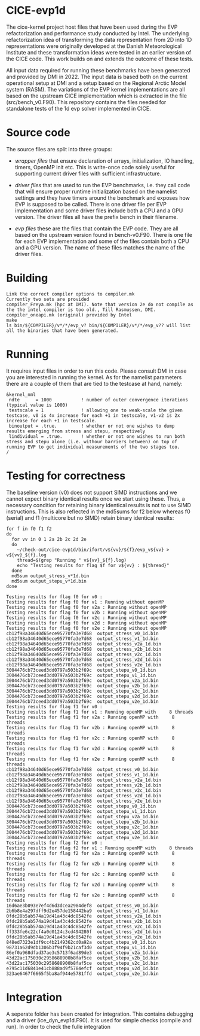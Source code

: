 # CICE-evp1d

The cice-kernel project host files that have been used during the EVP refactorization and performance study conducted by Intel. The underlying refactorization idea of transforming the data representation from 2D into 1D representations were originally developed at the Danish Meteorological Institute and these transformation ideas were tested in an earlier version of the CICE code. This work builds on and extends the outcome of these tests. 

All input data required for running these benchmarks have been generated and provided by DMI in 2022. The input data is based both on the current operational setup at DMI and a setup based on the Regional Arctic Model system (RASM). The variations of the EVP kernel implementations are all based on the upstream CICE implementation which is extracted in the file (src/bench\_v0.F90).
This repository contains the files needed for standalone tests of the 1d evp solver implemented in CICE.

# Source code

The source files are split into three groups:

- *wrapper files* that ensure declaration of arrays, initialization, IO handling, timers, OpenMP init etc. This is write-once code solely useful for supporting current driver files with sufficient infrastructure.

- *driver files* that are used to run the EVP benchmarks, i.e. they call code that will ensure proper runtime initialization based on the namelist settings and they have timers around the benchmark and exposes how EVP is supposed to be called. There is one driver file per EVP implementation and some driver files include both a CPU and a GPU version. The driver files all have the prefix bench in their filename.

- *evp files* these are the files that contain the EVP code. They are all based on the upstream version found in bench-v0.F90. There is one file for each EVP implementation and some of the files contain both a CPU and a GPU version. The name of these files matches the name of the driver files.

# Building

```
Link the correct compiler options to compiler.mk
Currently two sets are provided
compiler_Freya.mk (hpc at DMI). Note that version 2e do not compile as the the intel compiler is too old., Till Rasmussen, DMI.
compiler_oneapi.mk (original) provided by Intel
make
ls bin/${COMPILER}/v*/*/evp_v? bin/${COMPILER}/v*/*/evp_v?? will list all the binaries that have been generated.
```

# Running

It requires input files in order to run this code. Please consult DMI in case you are interested in running the kernel.
As for the namelist parameters there are a couple of them that are tied to the testcase at hand, namely:

```
&kernel_nml
 ndte      = 1000           ! number of outer convergence iterations (typical value is 1000)
 testscale = 1              ! allowing one to weak-scale the given testcase, v0 is 4x increase for each +1 in testscale, v1-v2 is 2x increase for each +1 in testscale.
 binoutput = .true.         ! whether or not one wishes to dump results emerging from stress and stepu, respectively
 lindividual = .true.       ! whether or not one wishes to run both stress and stepu alone (i.e. withour barriers between) on top of running EVP to get individual measurements of the two stages too.
/

```

# Testing for correctness

The baseline version (v0) does not support SIMD instructions and we cannot expect binary identical results once we start using these. Thus, a necessary condition for retaining binary identical results is not to use SIMD instructions. This is also reflected in the md5sums for f2 below whereas f0 (serial) and f1 (multicore but no SIMD) retain binary identical results:

```
for f in f0 f1 f2
do
  for vv in 0 1 2a 2b 2c 2d 2e
  do
    ~/check-out/cice-evp1d/bin/ifort/v${vv}/${f}/evp_v${vv} > v${vv}_${f}.log
    thread=$(grep "Running " v${vv}_${f}.log)
    echo "Testing results for flag $f for v${vv} : ${thread}"
  done
  md5sum output_stress_v*1d.bin
  md5sum output_stepu_v*1d.bin
done
```

```
Testing results for flag f0 for v0 :
Testing results for flag f0 for v1 : Running without openMP
Testing results for flag f0 for v2a : Running without openMP
Testing results for flag f0 for v2b : Running without openMP
Testing results for flag f0 for v2c : Running without openMP
Testing results for flag f0 for v2d : Running without openMP
Testing results for flag f0 for v2e : Running without openMP
cb12f98a34640d65ece95770fa3e7d68  output_stress_v0_1d.bin
cb12f98a34640d65ece95770fa3e7d68  output_stress_v1_1d.bin
cb12f98a34640d65ece95770fa3e7d68  output_stress_v2a_1d.bin
cb12f98a34640d65ece95770fa3e7d68  output_stress_v2b_1d.bin
cb12f98a34640d65ece95770fa3e7d68  output_stress_v2c_1d.bin
cb12f98a34640d65ece95770fa3e7d68  output_stress_v2d_1d.bin
cb12f98a34640d65ece95770fa3e7d68  output_stress_v2e_1d.bin
3004476cb73ceed3dd0797a503b2f69c  output_stepu_v0_1d.bin
3004476cb73ceed3dd0797a503b2f69c  output_stepu_v1_1d.bin
3004476cb73ceed3dd0797a503b2f69c  output_stepu_v2a_1d.bin
3004476cb73ceed3dd0797a503b2f69c  output_stepu_v2b_1d.bin
3004476cb73ceed3dd0797a503b2f69c  output_stepu_v2c_1d.bin
3004476cb73ceed3dd0797a503b2f69c  output_stepu_v2d_1d.bin
3004476cb73ceed3dd0797a503b2f69c  output_stepu_v2e_1d.bin
Testing results for flag f1 for v0 :
Testing results for flag f1 for v1 : Running openMP with     8 threads
Testing results for flag f1 for v2a : Running openMP with     8 threads
Testing results for flag f1 for v2b : Running openMP with     8 threads
Testing results for flag f1 for v2c : Running openMP with     8 threads
Testing results for flag f1 for v2d : Running openMP with     8 threads
Testing results for flag f1 for v2e : Running openMP with     8 threads
cb12f98a34640d65ece95770fa3e7d68  output_stress_v0_1d.bin
cb12f98a34640d65ece95770fa3e7d68  output_stress_v1_1d.bin
cb12f98a34640d65ece95770fa3e7d68  output_stress_v2a_1d.bin
cb12f98a34640d65ece95770fa3e7d68  output_stress_v2b_1d.bin
cb12f98a34640d65ece95770fa3e7d68  output_stress_v2c_1d.bin
cb12f98a34640d65ece95770fa3e7d68  output_stress_v2d_1d.bin
cb12f98a34640d65ece95770fa3e7d68  output_stress_v2e_1d.bin
3004476cb73ceed3dd0797a503b2f69c  output_stepu_v0_1d.bin
3004476cb73ceed3dd0797a503b2f69c  output_stepu_v1_1d.bin
3004476cb73ceed3dd0797a503b2f69c  output_stepu_v2a_1d.bin
3004476cb73ceed3dd0797a503b2f69c  output_stepu_v2b_1d.bin
3004476cb73ceed3dd0797a503b2f69c  output_stepu_v2c_1d.bin
3004476cb73ceed3dd0797a503b2f69c  output_stepu_v2d_1d.bin
3004476cb73ceed3dd0797a503b2f69c  output_stepu_v2e_1d.bin
Testing results for flag f2 for v0 :
Testing results for flag f2 for v1 : Running openMP with     8 threads
Testing results for flag f2 for v2a : Running openMP with     8 threads
Testing results for flag f2 for v2b : Running openMP with     8 threads
Testing results for flag f2 for v2c : Running openMP with     8 threads
Testing results for flag f2 for v2d : Running openMP with     8 threads
Testing results for flag f2 for v2e : Running openMP with     8 threads
16d6ae3b093e7ef4d6d3dcea2984def8  output_stress_v0_1d.bin
2b6b8e4a297dff9d2e457de158442ba9  output_stress_v1_1d.bin
0fdc28b5ab574a19d41a43c4dc8542fe  output_stress_v2a_1d.bin
0fdc28b5ab574a19d41a43c4dc8542fe  output_stress_v2b_1d.bin
0fdc28b5ab574a19d41a43c4dc8542fe  output_stress_v2c_1d.bin
ff333fe6c22cf4a0d0124c3cd494280f  output_stress_v2d_1d.bin
0fdc28b5ab574a19d41a43c4dc8542fe  output_stress_v2e_1d.bin
848ed7323e1df9cc4b2149362cd0a92a  output_stepu_v0_1d.bin
98731a62d9db1306b3f94f9b21caf3d0  output_stepu_v1_1d.bin
86ef0a968dfad37ae3c5713f6ad89de3  output_stepu_v2a_1d.bin
43d22ac175030c2958688900b8faf5ce  output_stepu_v2b_1d.bin
43d22ac175030c2958688900b8faf5ce  output_stepu_v2c_1d.bin
e795c11d6841e41cb888ad9f5784efcf  output_stepu_v2d_1d.bin
323ae6467f6665f5ba8af944e5781ffd  output_stepu_v2e_1d.bin
```
# Integration

A seperate folder has been created for integration. This contains debugging and a driver (ice_dyn_evp1d.F90). It is used for simple checks (compile and run).
In order to check the fulle integration 
